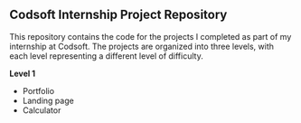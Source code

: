 ## Codsoft Internship Project Repository

This repository contains the code for the projects I completed as part of my internship at Codsoft. The projects are organized into three levels, with each level representing a different level of difficulty.

**Level 1**

* Portfolio
* Landing page
* Calculator

